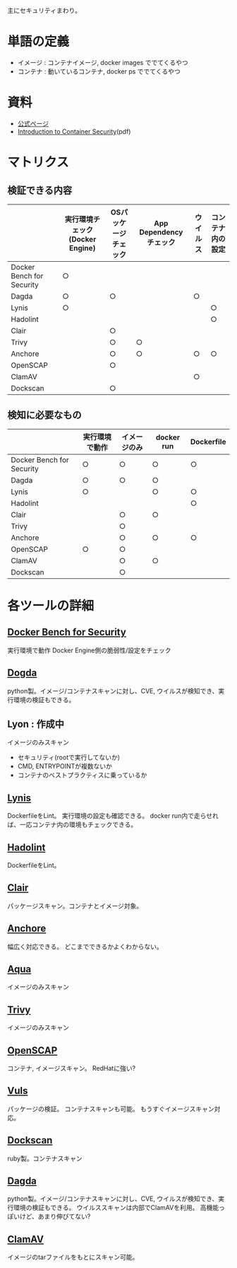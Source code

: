 主にセキュリティまわり。

# 単語の定義

- イメージ : コンテナイメージ, docker images ででてくるやつ
- コンテナ : 動いているコンテナ, docker ps ででてくるやつ


# 資料
- [公式ページ](https://www.docker.com/legal/security)
- [Introduction to Container Security](https://d3oypxn00j2a10.cloudfront.net/assets/img/Docker%20Security/WP_Intro_to_container_security_03.20.2015.pdf)(pdf)


# マトリクス

## 検証できる内容

|  | 実行環境チェック(Docker Engine) | OSパッケージチェック | App Dependencyチェック | ウイルス | コンテナ内の設定 |
|-- | -- | -- | -- | -- | --|
|Docker Bench for Security | ○ |   |   |   |  
|Dagda | ○ | ○ |   | ○ |  |
|Lynis | ○ |   |   |   | ○ |
|Hadolint |   |   |   |   | ○ |
|Clair |   | ○ |   |   |  |
|Trivy |   | ○ | ○ |   |  |
|Anchore |   | ○ | ○ | ○ | ○ |
|OpenSCAP |   | ○ |   |   |  |
|ClamAV |   |   |   | ○ |  |
|Dockscan |   | ○ |   |   |  |

## 検知に必要なもの


|  | 実行環境で動作 | イメージのみ | docker run | Dockerfile |
|-- | -- | -- | -- | --|
|Docker Bench for Security | ○ |  ○ | ○ | ○ |
|Dagda | ○ | ○ | ○ |  |
|Lynis | ○ |   | ○ | ○ |
|Hadolint |   |   |   | ○ |
|Clair |   | ○ | ○ |  |
|Trivy |   | ○ |   |  |
|Anchore |   | ○ | ○ | ○ | 
|OpenSCAP | ○ | ○ |   | | 
|ClamAV |   | ○ | ○ |  |
|Dockscan |   | ○ |   | | 


# 各ツールの詳細

## [Docker Bench for Security](https://github.com/docker/docker-bench-security)
実行環境で動作
Docker Engine側の脆弱性/設定をチェック

## [Dogda](https://github.com/eliasgranderubio/dagda)
python製。イメージ/コンテナスキャンに対し、CVE, ウイルスが検知でき、実行環境の検証もできる。

## Lyon : 作成中
イメージのみスキャン
- セキュリティ(rootで実行してないか)
- CMD, ENTRYPOINTが複数ないか
- コンテナのベストプラクティスに乗っているか

## [Lynis](https://github.com/CISOfy/lynis)
DockerfileをLint。
実行環境の設定も確認できる。
docker run内で走らせれば、一応コンテナ内の環境もチェックできる。

## [Hadolint](https://github.com/hadolint/hadolint)
DockerfileをLint。

## [Clair]()
パッケージスキャン。コンテナとイメージ対象。

## [Anchore](https://anchore.com/)
幅広く対応できる。
どこまでできるかよくわからない。

## [Aqua]()
イメージのみスキャン

## [Trivy]()
イメージのみスキャン

## [OpenSCAP]()
コンテナ, イメージスキャン。
RedHatに強い?

## [Vuls]()
パッケージの検証。
コンテナスキャンも可能。
もうすぐイメージスキャン対応。

## [Dockscan](https://github.com/kost/dockscan)
ruby製。コンテナスキャン

## [Dagda](https://github.com/eliasgranderubio/dagda)
python製。イメージ/コンテナスキャンに対し、CVE, ウイルスが検知でき、実行環境の検証もできる。
ウイルススキャンは内部でClamAVを利用。
高機能っぽいけど、あまり伸びてない?

## [ClamAV](https://www.clamav.net/)
イメージのtarファイルをもとにスキャン可能。
